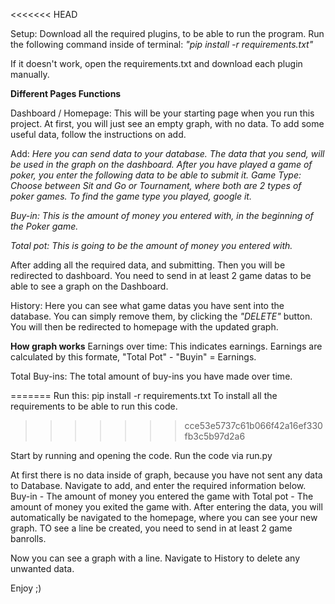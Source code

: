 


<<<<<<< HEAD



Setup:
Download all the required plugins, to be able to run the program.
Run the following command inside of terminal:
_"pip install -r requirements.txt"_

If it doesn't work, open the requirements.txt and download each plugin manually.


**Different Pages Functions**

Dashboard / Homepage:
This will be your starting page when you run this project. At first, you will just see an empty graph, with no data.
To add some useful data, follow the instructions on add.

Add:
_Here you can send data to your database. The data that you send, will be used in the graph on the dashboard.
After you have played a game of poker, you enter the following data to be able to submit it.
Game Type: Choose between Sit and Go or Tournament, where both are 2 types of poker games. To find the game type you played, google it._

_Buy-in: This is the amount of money you entered with, in the beginning of the Poker game._

_Total pot: This is going to be the amount of money you entered with._ 

After adding all the required data, and submitting. Then you will be redirected to dashboard. 
You need to send in at least 2 game datas to be able to see a graph on the Dashboard.

History:
Here you can see what game datas you have sent into the database. You can simply remove them, by clicking the _"DELETE"_ button.
You will then be redirected to homepage with the updated graph.



**How graph works**
Earnings over time: This indicates earnings. Earnings are calculated by this formate, "Total Pot" - "Buyin" = Earnings.

Total Buy-ins: The total amount of buy-ins you have made over time.

=======
Run this:
pip install -r requirements.txt
To install all the requirements to be able to run this code.
>>>>>>> cce53e5737c61b066f42a16ef330fb3c5b97d2a6


Start by running and opening the code. Run the code via run.py

At first there is no data inside of graph, because you have not sent any data to Database.
Navigate to add, and enter the required information below. 
Buy-in - The amount of money you entered the game with
Total pot - The amount of money you exited the game with.
After entering the data, you will automatically be navigated to the homepage, where you can see your new graph. TO see a line be created, you need to send in at least 2 game banrolls. 

Now you can see a graph with a line. Navigate to History to delete any unwanted data. 

Enjoy ;)
